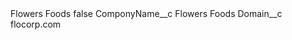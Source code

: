 <?xml version="1.0" encoding="UTF-8"?>
<CustomMetadata xmlns="http://soap.sforce.com/2006/04/metadata" xmlns:xsi="http://www.w3.org/2001/XMLSchema-instance" xmlns:xsd="http://www.w3.org/2001/XMLSchema">
    <label>Flowers Foods</label>
    <protected>false</protected>
    <values>
        <field>ComponyName__c</field>
        <value xsi:type="xsd:string">Flowers Foods</value>
    </values>
    <values>
        <field>Domain__c</field>
        <value xsi:type="xsd:string">flocorp.com</value>
    </values>
</CustomMetadata>
